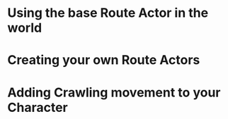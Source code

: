 # Using the base Route Actor in the world

# Creating your own Route Actors

# Adding Crawling movement to your Character


